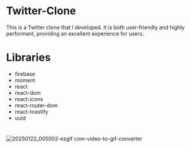 # Twitter-Clone
This is a Twitter clone that I developed. It is both user-friendly and highly performant, providing an excellent experience for users.

# Libraries
- firebase
- moment
- react
- react-dom
- react-icons
- react-router-dom
- react-toastify
- uuid

#
![20250122_005002-ezgif com-video-to-gif-converter](https://github.com/user-attachments/assets/7bfea4b7-26a2-4052-9e53-746ee6b961eb)
